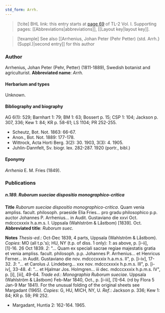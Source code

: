 ```yaml
---
std_form: Arrh.
---
```


> [!cite] BHL link: this entry starts at [page 69](https://www.biodiversitylibrary.org/page/33120200) of TL-2 Vol. I.
> Supporting pages: [[Abbreviations|abbreviations]], [[Layout key|layout key]].

> [!example] See also [[Arrhenius, Johan Peter (Pehr Petter) {std. Arrh.} (Suppl.)|second entry]] for this author

### Author

Arrhenius, Johan Peter (Pehr, Petter) (1811-1889), Swedish botanist and agriculturist. 
**Abbreviated name**: *Arrh.*

#### Herbarium and types

Unknown.

#### Bibliography and biography

AG 6(1): 529; Barnhart 1: 79; BM 1: 63; Bossert p. 15; CSP 1: 104; Jackson p. 307, 336; Kew 1: 84; KR p. 58-61; LS 1104; PR 252-255.
- Scheutz, Bot. Not. 1863: 66-67.
- Anon., Bot. Not. 1889: 177-178.
- Wittrock, Acta Horti Berg. 3(2): 30. 1903, 3(3): 4. 1905.
- Juhlin-Dannfelt, Sv. biogr. lex. 282-287. 1920 (portr., bibl.)

#### Eponymy

*Arrhenia* E. M. Fries (1849).

### Publications

##### n.189. Ruborum sueciae dispositio monographico-critica

**Title**
*Ruborum sueciae dispositio monographico-critica*. Quam venia ampliss. facult. philosoph. praeside Elia Fries... pro gradu philosophico p.p. auctor Johannes P. Arrhenius... in Audit. Gustaviano die xxvi Oct. mdcccxxxix h.a.m.s. I. Uppsala (Wahlström & Låstbom) \[1839\]. Oct.
**Abbreviated title**: *Ruborum suec.*

**Notes**
*Thesis-ed*.: Oct-Dec 1839, 4 parts, Uppsala (Wahlström & Låstbom). *Copies*: MO (all t.p.'s); HU, NY (t.p. of diss. 1 only):
*1*: as above, p. \[i-ii\], \[1\]-16. 26 Oct 1839.
*2*: "... Quam ex speciali sacrae regiae majestatis gratia et venia ampliss. facult. philosoph. p.p. Johannes P. Arrhenius... et Henricus Ferner... in Audit. Gustaviano die nov. mdcccxxxix h.a.m.s. II", p. \[i-iv\], 17-32.
*3*: "... et Carolus J. Lindeberg... xxx nov. mdcccxxxix h.p.m.s. III", p. \[i-iv\], 33-48.
*4*: "... et Hjalmar Jos. Holmgren... iii dec. mdcccxxxix h.p.m.s. IV", p. \[i\], \[iii\], 49-64.
*Trade ed*.: *Monographia Ruborum sueciae*. Uppsala (Wahlström & Låstbom) Feb-Mar 1840, Oct., p. \[i-iii\], \[1\]-64. (rd by Flora 5 Jan-9 Mar 1841). For the unusual folding of the original sheets see Margadant (1965). *Copies*: G, HU, MICH, NY, U.
*Ref*.: Jackson p. 336; Kew 1: 84; KR p. 59; PR 252.
- Margadant, Huntia 2: 162-164. 1965.


